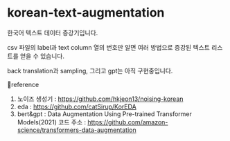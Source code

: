 # korean-text-augmentation
한국어 텍스트 데이터 증강기입니다.


csv 파일의 label과 text column 열의 번호만 알면 여러 방법으로 증강된 텍스트 리스트를 얻을 수 있습니다.


back translation과 sampling, 그리고 gpt는 아직 구현중입니다.


📜reference
1. 노이즈 생성기 : https://github.com/hkjeon13/noising-korean
2. eda : https://github.com/catSirup/KorEDA
3. bert&gpt : Data Augmentation Using Pre-trained Transformer Models(2021)
              코드 주소 : https://github.com/amazon-science/transformers-data-augmentation

